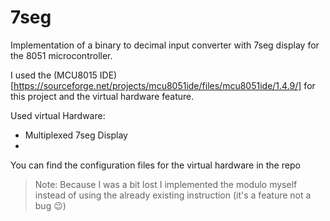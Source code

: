 # 7seg

Implementation of a binary to decimal input converter with 7seg display for the 8051 microcontroller. 

I used the (MCU8015 IDE)[https://sourceforge.net/projects/mcu8051ide/files/mcu8051ide/1.4.9/] for this project and the virtual hardware feature. 

Used virtual Hardware:
- Multiplexed 7seg Display
- 

You can find the configuration files for the virtual hardware in the repo

> Note: Because I was a bit lost I implemented the modulo myself instead of using the already existing instruction (it's a feature not a bug 😉)